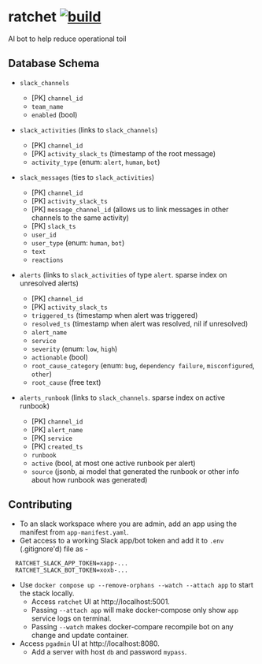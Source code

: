 # ratchet [![build](https://github.com/rajatgoel/ratchet/actions/workflows/build.yml/badge.svg?branch=main)](https://github.com/rajatgoel/ratchet/actions/workflows/build.yml)
AI bot to help reduce operational toil

## Database Schema
* `slack_channels`
  * [PK] `channel_id`
  * `team_name`
  * `enabled` (bool)

* `slack_activities` (links to `slack_channels`)
  * [PK] `channel_id`
  * [PK] `activity_slack_ts` (timestamp of the root message)
  * `activity_type` (enum: `alert`, `human`, `bot`)

* `slack_messages` (ties to `slack_activities`)
  * [PK] `channel_id`
  * [PK] `activity_slack_ts`
  * [PK] `message_channel_id` (allows us to link messages in other channels to the same activity)
  * [PK] `slack_ts`
  * `user_id`
  * `user_type` (enum: `human`, `bot`)
  * `text`
  * `reactions`

* `alerts` (links to `slack_activities` of type `alert`. sparse index on unresolved alerts)
  * [PK] `channel_id`
  * [PK] `activity_slack_ts`
  * `triggered_ts` (timestamp when alert was triggered)
  * `resolved_ts` (timestamp when alert was resolved, nil if unresolved)
  * `alert_name`
  * `service`
  * `severity` (enum: `low`, `high`)
  * `actionable` (bool)
  * `root_cause_category` (enum: `bug`, `dependency failure`, `misconfigured`, `other`)
  * `root_cause` (free text)

* `alerts_runbook` (links to `slack_channels`. sparse index on active runbook)
  * [PK] `channel_id`
  * [PK] `alert_name`
  * [PK] `service`
  * [PK] `created_ts`
  * `runbook`
  * `active` (bool, at most one active runbook per alert)
  * `source` (jsonb, ai model that generated the runbook or other info about how runbook was generated)

## Contributing

* To an slack workspace where you are admin, add an app using the manifest from `app-manifest.yaml`.
* Get access to a working Slack app/bot token and add it to `.env` (.gitignore'd) file as -
```
  RATCHET_SLACK_APP_TOKEN=xapp-...
  RATCHET_SLACK_BOT_TOKEN=xoxb-...
```
* Use `docker compose up --remove-orphans --watch --attach app` to start the stack locally.
  * Access `ratchet` UI at http://localhost:5001.
  * Passing `--attach app` will make docker-compose only show `app` service logs on terminal.
  * Passing `--watch` makes docker-compare recompile bot on any change and update container.
* Access `pgadmin` UI at http://localhost:8080.
  * Add a server with host `db` and password `mypass`.

